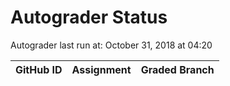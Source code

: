 # Autograder Status
Autograder last run at: October 31, 2018 at 04:20

| GitHub ID | Assignment | Graded Branch |
|-----------|------------|---------------|
